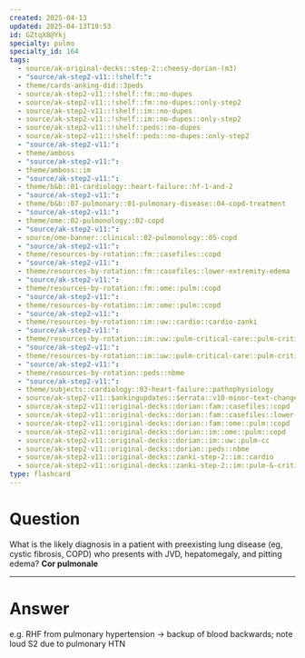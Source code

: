```yaml
---
created: 2025-04-13
updated: 2025-04-13T10:53
id: GZtqX8@Ykj
specialty: pulmo
specialty_id: 164
tags:
  - source/ak-original-decks::step-2::cheesy-dorian-(m3)
  - "source/ak-step2-v11::!shelf:": 
  - theme/cards-anking-did::3peds
  - source/ak-step2-v11::!shelf::fm::no-dupes
  - source/ak-step2-v11::!shelf::fm::no-dupes::only-step2
  - source/ak-step2-v11::!shelf::im::no-dupes
  - source/ak-step2-v11::!shelf::im::no-dupes::only-step2
  - source/ak-step2-v11::!shelf::peds::no-dupes
  - source/ak-step2-v11::!shelf::peds::no-dupes::only-step2
  - "source/ak-step2-v11:": 
  - theme/amboss
  - "source/ak-step2-v11:": 
  - theme/amboss::im
  - "source/ak-step2-v11:": 
  - theme/b&b::01-cardiology::heart-failure::hf-1-and-2
  - "source/ak-step2-v11:": 
  - theme/b&b::07-pulmonary::01-pulmonary-disease::04-copd-treatment
  - "source/ak-step2-v11:": 
  - theme/ome::02-pulmonology::02-copd
  - "source/ak-step2-v11:": 
  - source/ome-banner::clinical::02-pulmonology::05-copd
  - "source/ak-step2-v11:": 
  - theme/resources-by-rotation::fm::casefiles::copd
  - "source/ak-step2-v11:": 
  - theme/resources-by-rotation::fm::casefiles::lower-extremity-edema
  - "source/ak-step2-v11:": 
  - theme/resources-by-rotation::fm::ome::pulm::copd
  - "source/ak-step2-v11:": 
  - theme/resources-by-rotation::im::ome::pulm::copd
  - "source/ak-step2-v11:": 
  - theme/resources-by-rotation::im::uw::cardio::cardio-zanki
  - "source/ak-step2-v11:": 
  - theme/resources-by-rotation::im::uw::pulm-critical-care::pulm-critical-care-dorian
  - "source/ak-step2-v11:": 
  - theme/resources-by-rotation::im::uw::pulm-critical-care::pulm-critical-care-zanki
  - "source/ak-step2-v11:": 
  - theme/resources-by-rotation::peds::nbme
  - "source/ak-step2-v11:": 
  - theme/subjects::cardiology::03-heart-failure::pathophysiology
  - source/ak-step2-v11::$ankingupdates::$errata::v10-minor-text-changes
  - source/ak-step2-v11::original-decks::dorian::fam::casefiles::copd
  - source/ak-step2-v11::original-decks::dorian::fam::casefiles::lower-extremity-edema
  - source/ak-step2-v11::original-decks::dorian::fam::ome::pulm::copd
  - source/ak-step2-v11::original-decks::dorian::im::ome::pulm::copd
  - source/ak-step2-v11::original-decks::dorian::im::uw::pulm-cc
  - source/ak-step2-v11::original-decks::dorian::peds::nbme
  - source/ak-step2-v11::original-decks::zanki-step-2::im::cardio
  - source/ak-step2-v11::original-decks::zanki-step-2::im::pulm-&-critical-care"
type: flashcard
---
```


# Question
What is the likely diagnosis in a patient with preexisting lung disease (eg, cystic fibrosis, COPD) who presents with JVD, hepatomegaly, and pitting edema?   **Cor pulmonale**

---

# Answer
e.g. RHF from pulmonary hypertension → backup of blood backwards; note loud S2 due to pulmonary HTN